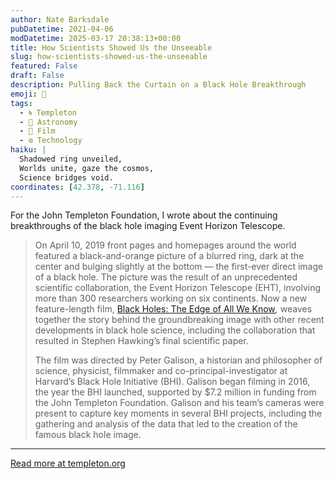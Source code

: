 ```yaml
---
author: Nate Barksdale
pubDatetime: 2021-04-06
modDatetime: 2025-03-17 20:38:13+00:00
title: How Scientists Showed Us the Unseeable
slug: how-scientists-showed-us-the-unseeable
featured: False
draft: False
description: Pulling Back the Curtain on a Black Hole Breakthrough
emoji: 🔭
tags:
  - 🌀 Templeton
  - 🌌 Astronomy
  - 🎥 Film
  - ⚙️ Technology
haiku: |
  Shadowed ring unveiled,  
  Worlds unite, gaze the cosmos,  
  Science bridges void.
coordinates: [42.378, -71.116]
---
```


For the John Templeton Foundation, I wrote about the continuing breakthroughs of the black hole imaging Event Horizon Telescope.

> On April 10, 2019 front pages and homepages around the world featured a black-and-orange picture of a blurred ring, dark at the center and bulging slightly at the bottom — the first-ever direct image of a black hole. The picture was the result of an unprecedented scientific collaboration, the Event Horizon Telescope (EHT), involving more than 300 researchers working on six continents. Now a new feature-length film, [Black Holes: The Edge of All We Know](https://www.blackholefilm.com)_,_ weaves together the story behind the groundbreaking image with other recent developments in black hole science, including the collaboration that resulted in Stephen Hawking’s final scientific paper.
>
> The film was directed by Peter Galison, a historian and philosopher of science, physicist, filmmaker and co-principal-investigator at Harvard’s Black Hole Initiative (BHI). Galison began filming in 2016, the year the BHI launched, supported by $7.2 million in funding from the John Templeton Foundation. Galison and his team’s cameras were present to capture key moments in several BHI projects, including the gathering and analysis of the data that led to the creation of the famous black hole image.

---

[Read more at templeton.org](https://www.templeton.org/news/how-scientists-showed-us-the-unseeable)
